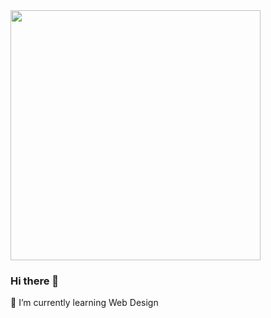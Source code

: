 <img width="400px" src ="https://images.pexels.com/photos/374147/pexels-photo-374147.jpeg?auto=compress&cs=tinysrgb&dpr=3&h=750&w=1260">

### Hi there 👋
🌱 I’m currently learning Web Design
<!--
**damoah2/damoah2** is a ✨ _special_ ✨ repository because its `README.md` (this file) appears on your GitHub profile.

Here are some ideas to get you started:

- 🔭 I’m currently working on ...
- 
- 👯 I’m looking to collaborate on ...
- 🤔 I’m looking for help with ...
- 💬 Ask me about ...
- 📫 How to reach me: ...
- 😄 Pronouns: ...
- ⚡ Fun fact: ...
-->
